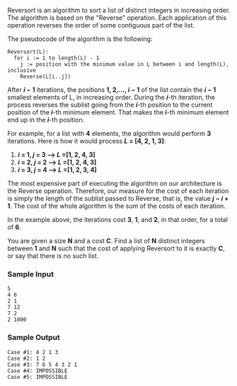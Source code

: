 ﻿ Reversort is an algorithm to sort a list of distinct integers in increasing order. The algorithm is based on the "Reverse" operation. Each application of this operation reverses the order of some contiguous part of the list.

The pseudocode of the algorithm is the following:

```
Reversort(L):
  for i := 1 to length(L) - 1
    j := position with the minimum value in L between i and length(L), inclusive
    Reverse(L[i..j])
```

After ***i* − 1**
iterations, the positions **1, 2,..., *i* − 1** of the list contain the ***i* − 1** smallest elements of L, in increasing order. During the ***i***-th iteration, the process reverses the sublist going from the ***i***-th position to the current position of the ***i***-th minimum element. That makes the ***i***-th minimum element end up in the ***i***-th position.

For example, for a list with **4** elements, the algorithm would perform **3** iterations. Here is how it would process ***L* = [4, 2, 1, 3]**:

1. ***i* = 1, *j* = 3 ⟶ *L* =[1, 2, 4, 3]**
2. ***i* = 2, *j* = 2 ⟶ *L* =[1, 2, 4, 3]**
3. ***i* = 3, *j* = 4 ⟶ *L* =[1, 2, 3, 4]**

The most expensive part of executing the algorithm on our architecture is the Reverse operation. Therefore, our measure for the cost of each iteration is simply the length of the sublist passed to Reverse, that is, the value ***j* − *i* + 1**. The cost of the whole algorithm is the sum of the costs of each iteration.

In the example above, the iterations cost **3**, **1**, and **2**, in that order, for a total of **6**.

You are given a size **N** and a cost **C**. Find a list of **N** distinct integers between **1** and **N** such that the cost of applying Reversort to it is exactly **C**, or say that there is no such list. 



### Sample Input
```
5
4 6
2 1
7 12
7 2
2 1000
```

### Sample Output
```
Case #1: 4 2 1 3
Case #2: 1 2
Case #3: 7 6 5 4 3 2 1
Case #4: IMPOSSIBLE
Case #5: IMPOSSIBLE
```